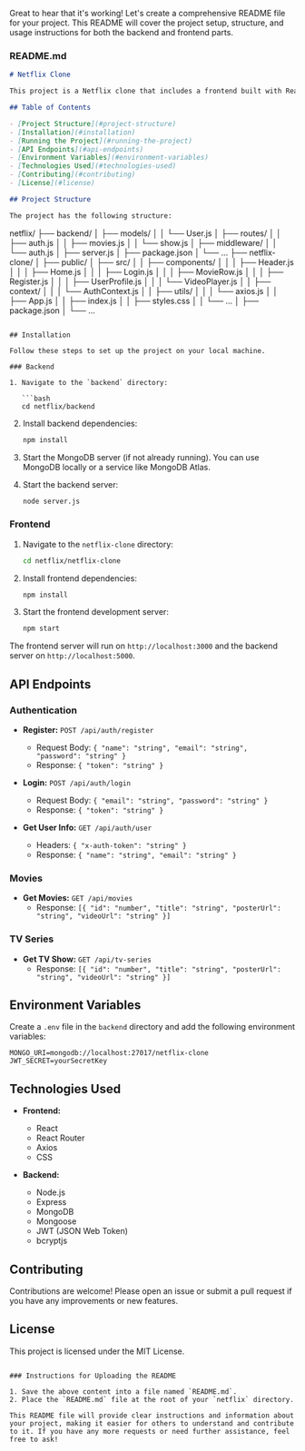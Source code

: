 Great to hear that it's working! Let's create a comprehensive README file for your project. This README will cover the project setup, structure, and usage instructions for both the backend and frontend parts.

### README.md

```markdown
# Netflix Clone

This project is a Netflix clone that includes a frontend built with React and a backend built with Express and MongoDB. The application features user authentication, browsing movies and TV shows, and a video player.

## Table of Contents

- [Project Structure](#project-structure)
- [Installation](#installation)
- [Running the Project](#running-the-project)
- [API Endpoints](#api-endpoints)
- [Environment Variables](#environment-variables)
- [Technologies Used](#technologies-used)
- [Contributing](#contributing)
- [License](#license)

## Project Structure

The project has the following structure:

```
netflix/
├── backend/
│   ├── models/
│   │   └── User.js
│   ├── routes/
│   │   ├── auth.js
│   │   ├── movies.js
│   │   └── show.js
│   ├── middleware/
│   │   └── auth.js
│   ├── server.js
│   ├── package.json
│   └── ...
├── netflix-clone/
│   ├── public/
│   ├── src/
│   │   ├── components/
│   │   │   ├── Header.js
│   │   │   ├── Home.js
│   │   │   ├── Login.js
│   │   │   ├── MovieRow.js
│   │   │   ├── Register.js
│   │   │   ├── UserProfile.js
│   │   │   └── VideoPlayer.js
│   │   ├── context/
│   │   │   └── AuthContext.js
│   │   ├── utils/
│   │   │   └── axios.js
│   │   ├── App.js
│   │   ├── index.js
│   │   ├── styles.css
│   │   └── ...
│   ├── package.json
│   └── ...
```

## Installation

Follow these steps to set up the project on your local machine.

### Backend

1. Navigate to the `backend` directory:

   ```bash
   cd netflix/backend
   ```

2. Install backend dependencies:

   ```bash
   npm install
   ```

3. Start the MongoDB server (if not already running). You can use MongoDB locally or a service like MongoDB Atlas.

4. Start the backend server:

   ```bash
   node server.js
   ```

### Frontend

1. Navigate to the `netflix-clone` directory:

   ```bash
   cd netflix/netflix-clone
   ```

2. Install frontend dependencies:

   ```bash
   npm install
   ```

3. Start the frontend development server:

   ```bash
   npm start
   ```

The frontend server will run on `http://localhost:3000` and the backend server on `http://localhost:5000`.

## API Endpoints

### Authentication

- **Register:** `POST /api/auth/register`
  - Request Body: `{ "name": "string", "email": "string", "password": "string" }`
  - Response: `{ "token": "string" }`

- **Login:** `POST /api/auth/login`
  - Request Body: `{ "email": "string", "password": "string" }`
  - Response: `{ "token": "string" }`

- **Get User Info:** `GET /api/auth/user`
  - Headers: `{ "x-auth-token": "string" }`
  - Response: `{ "name": "string", "email": "string" }`

### Movies

- **Get Movies:** `GET /api/movies`
  - Response: `[{ "id": "number", "title": "string", "posterUrl": "string", "videoUrl": "string" }]`

### TV Series

- **Get TV Show:** `GET /api/tv-series`
  - Response: `[{ "id": "number", "title": "string", "posterUrl": "string", "videoUrl": "string" }]`

## Environment Variables

Create a `.env` file in the `backend` directory and add the following environment variables:

```
MONGO_URI=mongodb://localhost:27017/netflix-clone
JWT_SECRET=yourSecretKey
```

## Technologies Used

- **Frontend:**
  - React
  - React Router
  - Axios
  - CSS

- **Backend:**
  - Node.js
  - Express
  - MongoDB
  - Mongoose
  - JWT (JSON Web Token)
  - bcryptjs

## Contributing

Contributions are welcome! Please open an issue or submit a pull request if you have any improvements or new features.

## License

This project is licensed under the MIT License.
```

### Instructions for Uploading the README

1. Save the above content into a file named `README.md`.
2. Place the `README.md` file at the root of your `netflix` directory.

This README file will provide clear instructions and information about your project, making it easier for others to understand and contribute to it. If you have any more requests or need further assistance, feel free to ask!
